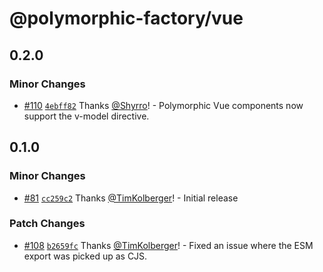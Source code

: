# @polymorphic-factory/vue

## 0.2.0

### Minor Changes

- [#110](https://github.com/chakra-ui/polymorphic/pull/110) [`4ebff82`](https://github.com/chakra-ui/polymorphic/commit/4ebff82b78aaa75e478f334093d34b07af39a7c3) Thanks [@Shyrro](https://github.com/Shyrro)! - Polymorphic Vue components now support the v-model directive.

## 0.1.0

### Minor Changes

- [#81](https://github.com/chakra-ui/polymorphic/pull/81) [`cc259c2`](https://github.com/chakra-ui/polymorphic/commit/cc259c259c31acfd188dcfa8e46788e81ccb65f3) Thanks [@TimKolberger](https://github.com/TimKolberger)! - Initial release

### Patch Changes

- [#108](https://github.com/chakra-ui/polymorphic/pull/108) [`b2659fc`](https://github.com/chakra-ui/polymorphic/commit/b2659fc7fee36098950d57d5687ed2648f3ff7be) Thanks [@TimKolberger](https://github.com/TimKolberger)! - Fixed an issue where the ESM export was picked up as CJS.
